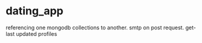 # dating_app
referencing one mongodb collections to another.
smtp on post request.
get-last updated profiles
